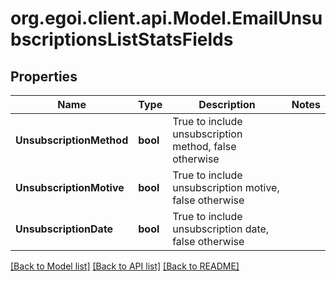 
# org.egoi.client.api.Model.EmailUnsubscriptionsListStatsFields

## Properties

Name | Type | Description | Notes
------------ | ------------- | ------------- | -------------
**UnsubscriptionMethod** | **bool** | True to include unsubscription method, false otherwise | 
**UnsubscriptionMotive** | **bool** | True to include unsubscription motive, false otherwise | 
**UnsubscriptionDate** | **bool** | True to include unsubscription date, false otherwise | 

[[Back to Model list]](../README.md#documentation-for-models)
[[Back to API list]](../README.md#documentation-for-api-endpoints)
[[Back to README]](../README.md)

